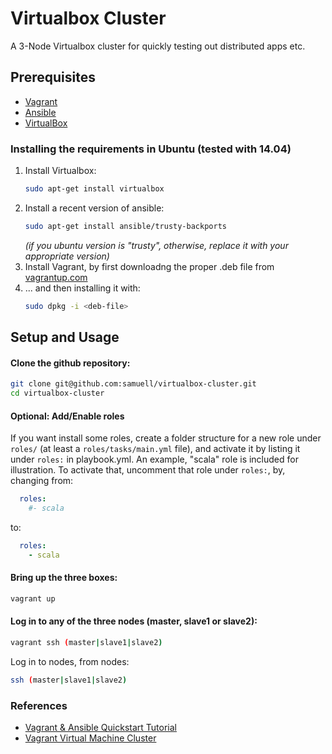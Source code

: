 # Virtualbox Cluster

A 3-Node Virtualbox cluster for quickly testing out distributed apps etc.

## Prerequisites

- [Vagrant](https://www.vagrantup.com/)
- [Ansible](http://www.ansible.com/)
- [VirtualBox](https://www.virtualbox.org/)

### Installing the requirements in Ubuntu (tested with 14.04)

1. Install Virtualbox:
	```bash
	sudo apt-get install virtualbox
	```
2. Install a recent version of ansible:
   ```bash
   sudo apt-get install ansible/trusty-backports
   ```
   *(if you ubuntu version is "trusty", otherwise, replace it with your appropriate version)*
3. Install Vagrant, by first downloadng the proper .deb file from [vagrantup.com](https://www.vagrantup.com/downloads.html)
4. ... and then installing it with:
	```bash
	sudo dpkg -i <deb-file>
	```

## Setup and Usage

#### Clone the github repository:

```bash
git clone git@github.com:samuell/virtualbox-cluster.git
cd virtualbox-cluster
```

#### Optional: Add/Enable roles

If you want install some roles, create a folder structure for a new role under `roles/` (at least a `roles/tasks/main.yml` 
file), and activate it by listing it under `roles:` in playbook.yml. An example, "scala" role is included for illustration.
To activate that, uncomment that role under `roles:`, by, changing from:

```yaml
  roles:
    #- scala
```

to:
```yaml
  roles:
    - scala
```

#### Bring up the three boxes:

```bash
vagrant up
```

#### Log in to any of the three nodes (master, slave1 or slave2):

```bash
vagrant ssh (master|slave1|slave2)
```

Log in to nodes, from nodes:

```bash
ssh (master|slave1|slave2)
```

### References

- [Vagrant & Ansible Quickstart Tutorial](http://adamcod.es/2014/09/23/vagrant-ansible-quickstart-tutorial.html)
- [Vagrant Virtual Machine Cluster](http://jessesnet.com/development-notes/2014/vagrant-virtual-machine-cluster)
